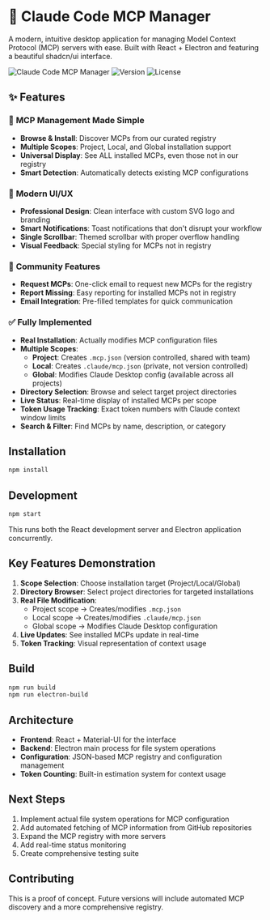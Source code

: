 # 🚀 Claude Code MCP Manager

A modern, intuitive desktop application for managing Model Context Protocol (MCP) servers with ease. Built with React + Electron and featuring a beautiful shadcn/ui interface.

![Claude Code MCP Manager](https://img.shields.io/badge/Built%20with-Claude%20Code-blue?style=for-the-badge&logo=anthropic)
![Version](https://img.shields.io/github/v/release/Astrobubu/Claude-Code-MCP-Manager?style=for-the-badge)
![License](https://img.shields.io/github/license/Astrobubu/Claude-Code-MCP-Manager?style=for-the-badge)

## ✨ Features

### 🎯 **MCP Management Made Simple**
- **Browse & Install**: Discover MCPs from our curated registry
- **Multiple Scopes**: Project, Local, and Global installation support
- **Universal Display**: See ALL installed MCPs, even those not in our registry
- **Smart Detection**: Automatically detects existing MCP configurations

### 🎨 **Modern UI/UX**
- **Professional Design**: Clean interface with custom SVG logo and branding
- **Smart Notifications**: Toast notifications that don't disrupt your workflow
- **Single Scrollbar**: Themed scrollbar with proper overflow handling
- **Visual Feedback**: Special styling for MCPs not in registry

### 📧 **Community Features**
- **Request MCPs**: One-click email to request new MCPs for the registry
- **Report Missing**: Easy reporting for installed MCPs not in registry
- **Email Integration**: Pre-filled templates for quick communication

### ✅ **Fully Implemented**
- **Real Installation**: Actually modifies MCP configuration files
- **Multiple Scopes**: 
  - **Project**: Creates `.mcp.json` (version controlled, shared with team)
  - **Local**: Creates `.claude/mcp.json` (private, not version controlled)
  - **Global**: Modifies Claude Desktop config (available across all projects)
- **Directory Selection**: Browse and select target project directories
- **Live Status**: Real-time display of installed MCPs per scope
- **Token Usage Tracking**: Exact token numbers with Claude context window limits
- **Search & Filter**: Find MCPs by name, description, or category

## Installation

```bash
npm install
```

## Development

```bash
npm start
```

This runs both the React development server and Electron application concurrently.

## Key Features Demonstration

1. **Scope Selection**: Choose installation target (Project/Local/Global)
2. **Directory Browser**: Select project directories for targeted installations
3. **Real File Modification**: 
   - Project scope → Creates/modifies `.mcp.json`
   - Local scope → Creates/modifies `.claude/mcp.json`
   - Global scope → Modifies Claude Desktop configuration
4. **Live Updates**: See installed MCPs update in real-time
5. **Token Tracking**: Visual representation of context usage

## Build

```bash
npm run build
npm run electron-build
```

## Architecture

- **Frontend**: React + Material-UI for the interface
- **Backend**: Electron main process for file system operations
- **Configuration**: JSON-based MCP registry and configuration management
- **Token Counting**: Built-in estimation system for context usage

## Next Steps

1. Implement actual file system operations for MCP configuration
2. Add automated fetching of MCP information from GitHub repositories
3. Expand the MCP registry with more servers
4. Add real-time status monitoring
5. Create comprehensive testing suite

## Contributing

This is a proof of concept. Future versions will include automated MCP discovery and a more comprehensive registry.
